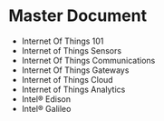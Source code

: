 Master Document
==

- Internet Of Things 101
- Internet of Things Sensors
- Internet Of Things Communications
- Internet Of Things Gateways
- Internet of Things Cloud
- Internet of Things Analytics
- Intel® Edison
- Intel® Galileo
